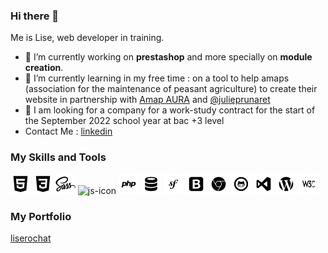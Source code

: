 ### Hi there 👋


Me is Lise, web developer in training.

- 🔭 I’m currently working on **prestashop** and more specially on **module creation**. 
- 🌱 I’m currently learning in my free time : on a tool to help amaps (association for the maintenance of peasant agriculture) to create their website in partnership with [Amap AURA](https://amap-aura.org/ "Amap AURA") and [@julieprunaret](https://www.github.com/julieprunaret "Julie Prunaret")
- 👯 I am looking for a company for a work-study contract for the start of the September 2022 school year at bac +3 level
- Contact Me : [linkedin](https://www.linkedin.com/in/lise-rochat-484538111/ "Linkedin Rochat Lise")

### My Skills and Tools
![html-icon](https://github.com/vorillaz/devicons/blob/master/!PNG/html5.png "HTML 5")
![css-icon](https://github.com/vorillaz/devicons/blob/master/!PNG/css3.png "CSS 3")
![sass-icon](https://github.com/vorillaz/devicons/blob/master/!PNG/sass.png "SASS")
![js-icon](https://raw.githubusercontent.com/vorillaz/devicons/master/!PNG/javascript_1.png "Javascript")
![php-icon](https://github.com/vorillaz/devicons/blob/master/!PNG/php.png "PHP")
![database-icon](https://github.com/vorillaz/devicons/blob/master/!PNG/database.png "Database")
![symfony-icon](https://github.com/vorillaz/devicons/blob/master/!PNG/symfony.png "Symfony")
![bootstrap-icon](https://github.com/vorillaz/devicons/blob/master/!PNG/bootstrap.png "Bootstrap")
![chrome-icon](https://github.com/vorillaz/devicons/blob/master/!PNG/chrome.png "Chrome")
![github-icon](https://github.com/vorillaz/devicons/blob/master/!PNG/github.png "Github")
![vscode-icon](https://github.com/vorillaz/devicons/blob/master/!PNG/visualstudio.png "Visual Studio Code")
![wordpress-icon](https://github.com/vorillaz/devicons/blob/master/!PNG/wordpress.png "Wordpress")
![w3c-icon](https://github.com/vorillaz/devicons/blob/master/!PNG/w3c.png "W3C")

### My Portfolio
[liserochat](https://liserochat.com "PortFolio Lise Rochat")


